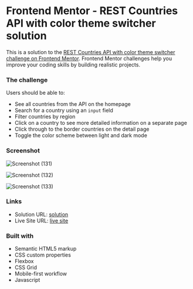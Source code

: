 # Frontend Mentor - REST Countries API with color theme switcher solution

This is a solution to the [REST Countries API with color theme switcher challenge on Frontend Mentor](https://www.frontendmentor.io/challenges/rest-countries-api-with-color-theme-switcher-5cacc469fec04111f7b848ca). Frontend Mentor challenges help you improve your coding skills by building realistic projects. 


### The challenge

Users should be able to:

- See all countries from the API on the homepage
- Search for a country using an `input` field
- Filter countries by region
- Click on a country to see more detailed information on a separate page
- Click through to the border countries on the detail page
- Toggle the color scheme between light and dark mode

### Screenshot
![Screenshot (131)](https://github.com/user-attachments/assets/3d0e578d-5cc0-4815-afc6-96aa0ec516d8)

![Screenshot (132)](https://github.com/user-attachments/assets/cf46e5e6-2331-435d-9fa0-c7682312e346)

![Screenshot (133)](https://github.com/user-attachments/assets/2dae325c-cd43-43d2-b50b-299633e25420)

### Links

- Solution URL: [solution](https://vsaini95.github.io/rest-countries-api-with-color-theme-switcher-master/)
- Live Site URL: [live site](https://your-live-site-url.com)

### Built with

- Semantic HTML5 markup
- CSS custom properties
- Flexbox
- CSS Grid
- Mobile-first workflow
- Javascript
